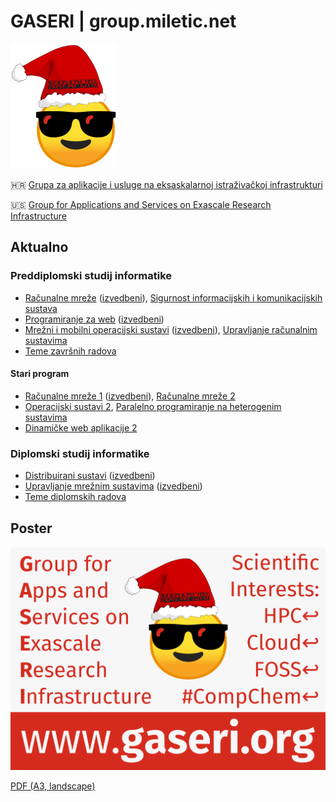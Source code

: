 # GASERI | group.miletic.net

![GASERI logo Koleda](images/gaseri-logo-koleda.png)

🇭🇷 [Grupa za aplikacije i usluge na eksaskalarnoj istraživačkoj infrastrukturi](hr/index.md)

🇺🇸 [Group for Applications and Services on Exascale Research Infrastructure](en/index.md)

## Aktualno

### Preddiplomski studij informatike

- [Računalne mreže](hr/nastava/kolegiji/RM.md) ([izvedbeni](hr/nastava/izvedbeni/2021-2022/RM.md)), [Sigurnost informacijskih i komunikacijskih sustava](hr/nastava/kolegiji/SIKS.md)
- [Programiranje za web](hr/nastava/kolegiji/PW.md) ([izvedbeni](hr/nastava/izvedbeni/2021-2022/PW.md))
- [Mrežni i mobilni operacijski sustavi](hr/nastava/kolegiji/MMOS.md) ([izvedbeni](hr/nastava/izvedbeni/2021-2022/MMOS.md)), [Upravljanje računalnim sustavima](hr/nastava/kolegiji/URS.md)
- [Teme završnih radova](hr/teme-zavrsnih-i-diplomskih-radova.md)

#### Stari program

- [Računalne mreže 1](hr/nastava/kolegiji/RM1.md) ([izvedbeni](hr/nastava/izvedbeni/2021-2022/RM1.md)), [Računalne mreže 2](hr/nastava/kolegiji/RM2.md)
- [Operacijski sustavi 2](hr/nastava/kolegiji/OS2.md), [Paralelno programiranje na heterogenim sustavima](hr/nastava/kolegiji/PPHS.md)
- [Dinamičke web aplikacije 2](hr/nastava/kolegiji/DWA2.md)

### Diplomski studij informatike

- [Distribuirani sustavi](hr/nastava/kolegiji/DS.md) ([izvedbeni](hr/nastava/izvedbeni/2021-2022/DS.md))
- [Upravljanje mrežnim sustavima](hr/nastava/kolegiji/UMS.md) ([izvedbeni](hr/nastava/izvedbeni/2021-2022/UMS.md))
- [Teme diplomskih radova](hr/teme-zavrsnih-i-diplomskih-radova.md)

## Poster

![GASERI poster Koleda](images/gaseri-poster-koleda.webp)

[PDF (A3, landscape)](images/gaseri-poster-koleda.pdf)
